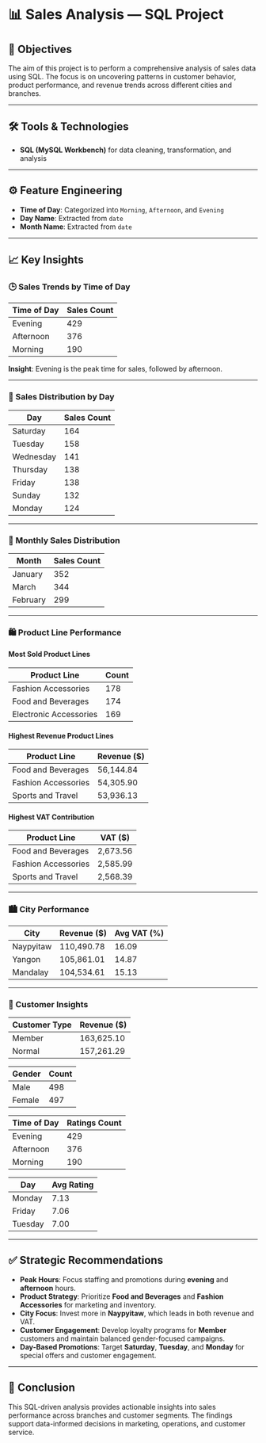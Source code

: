 
# 📊 Sales Analysis — SQL Project

## 🧠 Objectives
The aim of this project is to perform a comprehensive analysis of sales data using SQL. The focus is on uncovering patterns in customer behavior, product performance, and revenue trends across different cities and branches.

---

## 🛠️ Tools & Technologies
- **SQL (MySQL Workbench)** for data cleaning, transformation, and analysis

---

## ⚙️ Feature Engineering
- **Time of Day**: Categorized into `Morning`, `Afternoon`, and `Evening`
- **Day Name**: Extracted from `date`
- **Month Name**: Extracted from `date`

---

## 📈 Key Insights

### 🕒 Sales Trends by Time of Day
| Time of Day | Sales Count |
|-------------|-------------|
| Evening     | 429         |
| Afternoon   | 376         |
| Morning     | 190         |

**Insight**: Evening is the peak time for sales, followed by afternoon.

---

### 📅 Sales Distribution by Day
| Day         | Sales Count |
|-------------|-------------|
| Saturday    | 164         |
| Tuesday     | 158         |
| Wednesday   | 141         |
| Thursday    | 138         |
| Friday      | 138         |
| Sunday      | 132         |
| Monday      | 124         |

---

### 📆 Monthly Sales Distribution
| Month     | Sales Count |
|-----------|-------------|
| January   | 352         |
| March     | 344         |
| February  | 299         |

---

### 🛍️ Product Line Performance
#### Most Sold Product Lines
| Product Line           | Count |
|------------------------|-------|
| Fashion Accessories    | 178   |
| Food and Beverages     | 174   |
| Electronic Accessories | 169   |

#### Highest Revenue Product Lines
| Product Line           | Revenue ($) |
|------------------------|--------------|
| Food and Beverages     | 56,144.84     |
| Fashion Accessories    | 54,305.90     |
| Sports and Travel      | 53,936.13     |

#### Highest VAT Contribution
| Product Line           | VAT ($) |
|------------------------|----------|
| Food and Beverages     | 2,673.56 |
| Fashion Accessories    | 2,585.99 |
| Sports and Travel      | 2,568.39 |

---

### 🏙️ City Performance
| City       | Revenue ($) | Avg VAT (%) |
|------------|--------------|-------------|
| Naypyitaw  | 110,490.78   | 16.09       |
| Yangon     | 105,861.01   | 14.87       |
| Mandalay   | 104,534.61   | 15.13       |

---

### 👥 Customer Insights
| Customer Type | Revenue ($) |
|---------------|--------------|
| Member        | 163,625.10   |
| Normal        | 157,261.29   |

| Gender | Count |
|--------|-------|
| Male   | 498   |
| Female | 497   |

| Time of Day | Ratings Count |
|-------------|----------------|
| Evening     | 429            |
| Afternoon   | 376            |
| Morning     | 190            |

| Day         | Avg Rating |
|-------------|------------|
| Monday      | 7.13       |
| Friday      | 7.06       |
| Tuesday     | 7.00       |

---

## ✅ Strategic Recommendations

- **Peak Hours**: Focus staffing and promotions during **evening** and **afternoon** hours.
- **Product Strategy**: Prioritize **Food and Beverages** and **Fashion Accessories** for marketing and inventory.
- **City Focus**: Invest more in **Naypyitaw**, which leads in both revenue and VAT.
- **Customer Engagement**: Develop loyalty programs for **Member** customers and maintain balanced gender-focused campaigns.
- **Day-Based Promotions**: Target **Saturday**, **Tuesday**, and **Monday** for special offers and customer engagement.

---

## 📌 Conclusion
This SQL-driven analysis provides actionable insights into sales performance across branches and customer segments. The findings support data-informed decisions in marketing, operations, and customer service.
